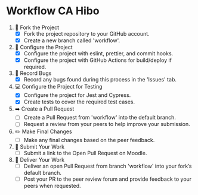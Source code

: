 # Workflow CA Hibo 

1. 🍴 Fork the Project
    - [x] Fork the project repository to your GitHub account.
    - [x] Create a new branch called 'workflow'.
2. 🔧 Configure the Project
    - [x] Configure the project with eslint, prettier, and commit hooks.
    - [x] Configure the project with GitHub Actions for build/deploy if required.
3. 🐛 Record Bugs
    - [x] Record any bugs found during this process in the 'Issues' tab.
4. 💻 Configure the Project for Testing
    - [x] Configure the project for Jest and Cypress.
    - [x] Create tests to cover the required test cases.
5. ➡️ Create a Pull Request
    - [ ] Create a Pull Request from 'workflow' into the default branch.
    - [ ] Request a review from your peers to help improve your submission.
6. ✏️ Make Final Changes
    - [ ] Make any final changes based on the peer feedback.
7. 🚀 Submit Your Work
    - [ ] Submit a link to the Open Pull Request on Moodle.
8. 🎁 Deliver Your Work
    - [ ] Deliver an open Pull Request from branch 'workflow' into your fork’s default branch.
    - [ ] Post your PR to the peer review forum and provide feedback to your peers when requested.
